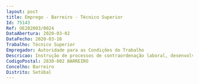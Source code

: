 ```yaml
--- 
layout: post
title: Emprego - Barreiro - Técnico Superior
Id: 75143
Ref: OE202003/0024
DataAbertura: 2020-03-02
DataFecho: 2020-03-16
Trabalho: Técnico Superior
Empregador: Autoridade para as Condições do Trabalho
Descricao: Instrução de processos de contraordenação laboral, desenvolvendo os necessários procedimentos administrativos e contraordenacionais, tendentes à sua conclusão, nomeadamente   Análise documental    Enquadramento jurídico   Realização de diligências de recolha de prova, mormente, consulta a sistemas de informação, inquirição de testemunhas e outras necessárias    Organização processual, nomeadamente, realização de despachos, informações, cotas, conclusões   Elaboração de propostas de decisão   Apreciação e proposta a impugnações judiciais de Decisões Administrativas de aplicação de coimas, créditos e sanções acessórias   Participação em audiências de julgamento referentes a impugnações judiciais das Decisões Administrativas   Elaboração de pareceres jurídicos, nomeadamente, de direito laboral, relações de trabalho, segurança e saúde no trabalho, direito administrativo   Concretizar a prestação de informações no âmbito da competência da ACT, seja sob a forma presencial, escrita ou telefónica aos utilizadores externos que recorram a esta Autoridade.
CodigoPostal: 2830-002 BARREIRO
Concelho: Barreiro
Distrito: Setúbal
--- 
```

